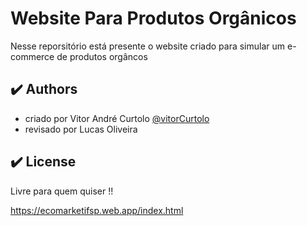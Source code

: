 # Website Para Produtos Orgânicos

Nesse reporsitório está presente o website criado para simular um e-commerce de produtos orgâncos

## :heavy_check_mark: Authors

-   criado por Vitor André Curtolo [@vitorCurtolo](https://www.github.com/vitorCurtolo)
-   revisado por Lucas Oliveira

## :heavy_check_mark: License

Livre para quem quiser !!

https://ecomarketifsp.web.app/index.html
